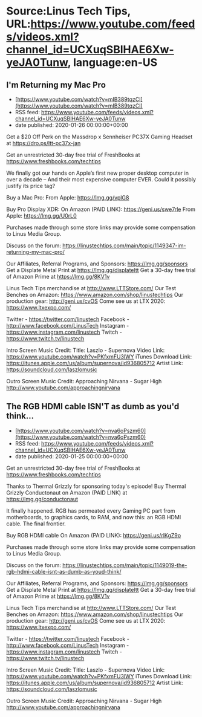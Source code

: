 # Source:Linus Tech Tips, URL:https://www.youtube.com/feeds/videos.xml?channel_id=UCXuqSBlHAE6Xw-yeJA0Tunw, language:en-US

## I'm Returning my Mac Pro
 - [https://www.youtube.com/watch?v=mIB389tqzCI](https://www.youtube.com/watch?v=mIB389tqzCI)
 - RSS feed: https://www.youtube.com/feeds/videos.xml?channel_id=UCXuqSBlHAE6Xw-yeJA0Tunw
 - date published: 2020-01-26 00:00:00+00:00

Get a $20 Off Perk on the Massdrop x Sennheiser PC37X Gaming Headset at https://dro.ps/ltt-pc37x-jan

Get an unrestricted 30-day free trial of FreshBooks at https://www.freshbooks.com/techtips

We finally got our hands on Apple’s first new proper desktop computer in over a decade – And their most expensive computer EVER. Could it possibly justify its price tag?

Buy a Mac Pro:
From Apple: https://lmg.gg/vplG8

Buy Pro Display XDR:
On Amazon (PAID LINK): https://geni.us/swe7rle
From Apple: https://lmg.gg/U0rL0

Purchases made through some store links may provide some compensation to Linus Media Group.

Discuss on the forum: https://linustechtips.com/main/topic/1149347-im-returning-my-mac-pro/

Our Affiliates, Referral Programs, and Sponsors: https://lmg.gg/sponsors
Get a Displate Metal Print at https://lmg.gg/displateltt
Get a 30-day free trial of Amazon Prime at https://lmg.gg/8KV1v

Linus Tech Tips merchandise at http://www.LTTStore.com/ 
Our Test Benches on Amazon: https://www.amazon.com/shop/linustechtips 
Our production gear: http://geni.us/cvOS
Come see us at LTX 2020: https://www.ltxexpo.com/

Twitter - https://twitter.com/linustech
Facebook - http://www.facebook.com/LinusTech
Instagram - https://www.instagram.com/linustech
Twitch - https://www.twitch.tv/linustech 

Intro Screen Music Credit:
Title: Laszlo - Supernova
Video Link: https://www.youtube.com/watch?v=PKfxmFU3lWY
iTunes Download Link: https://itunes.apple.com/us/album/supernova/id936805712
Artist Link: https://soundcloud.com/laszlomusic

Outro Screen Music Credit: Approaching Nirvana - Sugar High http://www.youtube.com/approachingnirvana

## The RGB HDMI cable ISN'T as dumb as you'd think...
 - [https://www.youtube.com/watch?v=nva6oPszm60](https://www.youtube.com/watch?v=nva6oPszm60)
 - RSS feed: https://www.youtube.com/feeds/videos.xml?channel_id=UCXuqSBlHAE6Xw-yeJA0Tunw
 - date published: 2020-01-25 00:00:00+00:00

Get an unrestricted 30-day free trial of FreshBooks at https://www.freshbooks.com/techtips

Thanks to Thermal Grizzly for sponsoring today's episode! Buy Thermal Grizzly Conductonaut on Amazon (PAID LINK) at https://lmg.gg/conductonaut

It finally happened. RGB has permeated every Gaming PC part from motherboards, to graphics cards, to RAM, and now this: an RGB HDMI cable. The final frontier.

Buy RGB HDMI cable
On Amazon (PAID LINK): https://geni.us/rlKgZ9o

Purchases made through some store links may provide some compensation to Linus Media Group.

Discuss on the forum: https://linustechtips.com/main/topic/1149019-the-rgb-hdmi-cable-isnt-as-dumb-as-youd-think/

Our Affiliates, Referral Programs, and Sponsors: https://lmg.gg/sponsors
Get a Displate Metal Print at https://lmg.gg/displateltt
Get a 30-day free trial of Amazon Prime at https://lmg.gg/8KV1v

Linus Tech Tips merchandise at http://www.LTTStore.com/ 
Our Test Benches on Amazon: https://www.amazon.com/shop/linustechtips 
Our production gear: http://geni.us/cvOS
Come see us at LTX 2020: https://www.ltxexpo.com/

Twitter - https://twitter.com/linustech
Facebook - http://www.facebook.com/LinusTech
Instagram - https://www.instagram.com/linustech
Twitch - https://www.twitch.tv/linustech 

Intro Screen Music Credit:
Title: Laszlo - Supernova
Video Link: https://www.youtube.com/watch?v=PKfxmFU3lWY
iTunes Download Link: https://itunes.apple.com/us/album/supernova/id936805712
Artist Link: https://soundcloud.com/laszlomusic

Outro Screen Music Credit: Approaching Nirvana - Sugar High http://www.youtube.com/approachingnirvana

